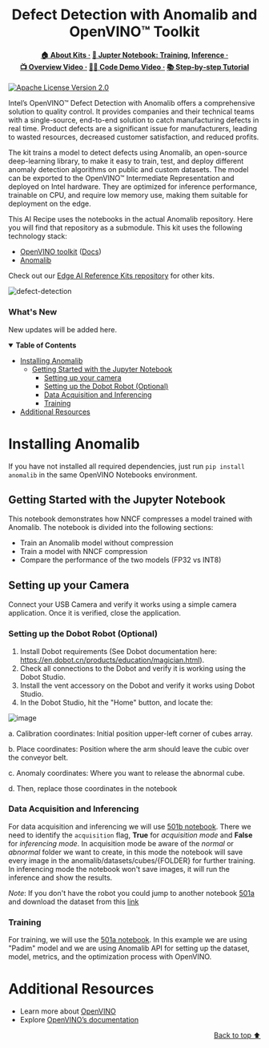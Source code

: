 <div id="top" align="center">
  <h1>Defect Detection with Anomalib and OpenVINO™ Toolkit</h1>
  <h4>
    <a href="https://www.intel.com/content/www/us/en/developer/topic-technology/edge-5g/open-potential.html">🏠&nbsp;About&nbsp;Kits&nbsp;·</a>
    <a href="https://github.com/openvinotoolkit/anomalib/blob/main/notebooks/500_use_cases/501_dobot/501a_training_a_model_with_cubes_from_a_robotic_arm.ipynb">📔&nbsp;Jupter Notebook: Training</a>,
    <a href="https://github.com/openvinotoolkit/anomalib/blob/main/notebooks/500_use_cases/501_dobot/501b_inference_with_a_robotic_arm.ipynb">Inference&nbsp;·</a>
    <a href="https://www.youtube.com/watch?v=ho6R69EDyao">📺&nbsp;Overview&nbsp;Video&nbsp;·</a>
    <a href="https://www.youtube.com/watch?v=OifcJbZRaGM">👨‍💻&nbsp;Code&nbsp;Demo&nbsp;Video&nbsp;·</a>
    <a href="/">📚&nbsp;Step&#8209;by&#8209;step&nbsp;Tutorial</a>
  </h4>
</div>

[![Apache License Version 2.0](https://img.shields.io/badge/license-Apache_2.0-green.svg)](https://github.com/openvinotoolkit/openvino_notebooks/blob/main/LICENSE)

Intel’s OpenVINO™ Defect Detection with Anomalib offers a comprehensive solution to quality control. It provides companies and their technical teams with a single-source, end-to-end solution to catch manufacturing defects in real time. Product defects are a significant issue for manufacturers, leading to wasted resources, decreased customer satisfaction, and reduced profits. 

The kit trains a model to detect defects using Anomalib, an open-source deep-learning library, to make it easy to train, test, and deploy different anomaly detection algorithms on public and custom datasets. The model can be exported to the OpenVINO™ Intermediate Representation and deployed on Intel hardware. They are optimized for inference performance, trainable on CPU, and require low memory use, making them suitable for deployment on the edge.

This AI Recipe uses the notebooks in the actual Anomalib repository. Here you will find that repository as a submodule. This kit uses the following technology stack:
- [OpenVINO toolkit](https://www.intel.com/content/www/us/en/developer/tools/openvino-toolkit/overview.html) ([Docs](https://docs.openvino.ai/))
- [Anomalib](https://github.com/openvinotoolkit/anomalib)

Check out our [Edge AI Reference Kits repository](/) for other kits.

![defect-detection](https://github.com/openvinotoolkit/openvino_notebooks/assets/138901786/cf933593-31f7-44a5-9cd1-fc68e8a719a9)

### What's New

New updates will be added here.

<details open><summary><b>Table of Contents</b></summary>
  
- [Installing Anomalib](#installing-anomalib)
  - [Getting Started with the Jupyter Notebook](#getting-started-with-the-jupyter-notebook)
    - [Setting up your camera](#setting-up-your-camera)
    - [Setting up the Dobot Robot (Optional)](#setting-up-the-dobot-robot-optional)
    - [Data Acquisition and Inferencing](#data-acquisition-and-inferencing)
    - [Training](#training)
- [Additional Resources](#additional-resources)

</details>

# Installing Anomalib

If you have not installed all required dependencies, just run `pip install anomalib` in the same OpenVINO Notebooks environment.

## Getting Started with the Jupyter Notebook

This notebook demonstrates how NNCF compresses a model trained with Anomalib. The notebook is divided into the following sections:

- Train an Anomalib model without compression
- Train a model with NNCF compression
- Compare the performance of the two models (FP32 vs INT8)

## Setting up your Camera

Connect your USB Camera and verify it works using a simple camera application. Once it is verified, close the application.

### Setting up the Dobot Robot (Optional)

1. Install Dobot requirements (See Dobot documentation here: https://en.dobot.cn/products/education/magician.html).
2. Check all connections to the Dobot and verify it is working using the Dobot Studio.
3. Install the vent accessory on the Dobot and verify it works using Dobot Studio.
4. In the Dobot Studio, hit the "Home" button, and locate the:

![image](https://user-images.githubusercontent.com/10940214/219142393-c589f275-e01a-44bb-b499-65ebeb83a3dd.png)

a. Calibration coordinates: Initial position upper-left corner of cubes array.

b. Place coordinates: Position where the arm should leave the cubic over the conveyor belt.

c. Anomaly coordinates: Where you want to release the abnormal cube.

d. Then, replace those coordinates in the notebook

### Data Acquisition and Inferencing

For data acquisition and inferencing we will use [501b notebook](https://github.com/openvinotoolkit/anomalib/blob/main/notebooks/500_use_cases/501_dobot/501b_inference_with_a_robotic_arm.ipynb). There we need to identify the `acquisition` flag, **True** for _acquisition mode_ and **False** for _inferencing mode_. In acquisition mode be aware of the _normal_ or _abnormal_ folder we want to create, in this mode the notebook will save every image in the anomalib/datasets/cubes/{FOLDER} for further training. In inferencing mode the notebook won't save images, it will run the inference and show the results.

_Note_: If you don't have the robot you could jump to another notebook [501a](https://github.com/openvinotoolkit/anomalib/blob/main/notebooks/500_use_cases/501_dobot/501a_training_a_model_with_cubes_from_a_robotic_arm.ipynb) and download the dataset from this [link](https://github.com/openvinotoolkit/anomalib/releases/tag/dobot)

### Training

For training, we will use the [501a notebook](https://github.com/openvinotoolkit/anomalib/blob/main/notebooks/500_use_cases/501_dobot/501a_training_a_model_with_cubes_from_a_robotic_arm.ipynb). In this example we are using "Padim" model and we are using Anomalib API for setting up the dataset, model, metrics, and the optimization process with OpenVINO.

# Additional Resources
- Learn more about [OpenVINO](https://www.intel.com/content/www/us/en/developer/tools/openvino-toolkit/overview.html)
- Explore [OpenVINO’s documentation](https://docs.openvino.ai/2023.0/home.html)

<p align="right"><a href="#top">Back to top ⬆️</a></p>
